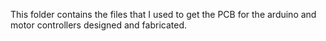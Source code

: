 This folder contains the files that I used to get the PCB for the arduino and motor controllers designed and fabricated.

